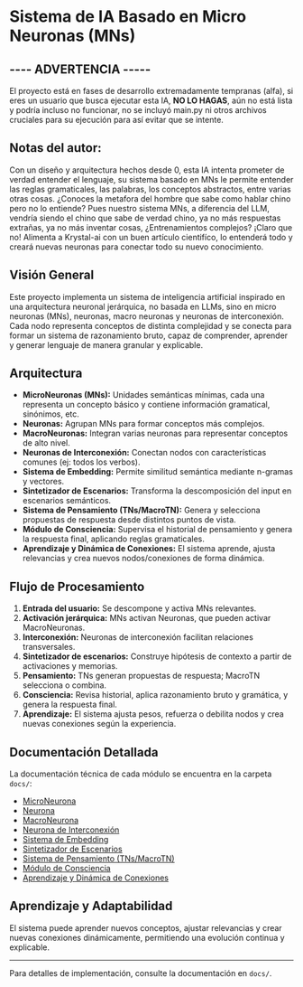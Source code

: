 # Sistema de IA Basado en Micro Neuronas (MNs)

## ---- ADVERTENCIA -----
El proyecto está en fases de desarrollo extremadamente tempranas (alfa), si eres un usuario que busca ejecutar esta IA, **NO LO HAGAS**, aún no está lista y podría incluso no funcionar, no se incluyó main.py ni otros archivos cruciales para su ejecución para así evitar que se intente.

## Notas del autor:
Con un diseño y arquitectura hechos desde 0, esta IA intenta prometer de verdad entender el lenguaje, su sistema basado en MNs le permite entender las reglas gramaticales, las palabras, los conceptos abstractos, entre varias otras cosas. 
¿Conoces la metafora del hombre que sabe como hablar chino pero no lo entiende? Pues nuestro sistema MNs, a diferencia del LLM, vendría siendo el chino que sabe de verdad chino, ya no más respuestas extrañas, ya no más inventar cosas, ¿Entrenamientos complejos? ¡Claro que no! Alimenta a Krystal-ai con un buen artículo cientifíco, lo entenderá todo y creará nuevas neuronas para conectar todo su nuevo conocimiento.

## Visión General

Este proyecto implementa un sistema de inteligencia artificial inspirado en una arquitectura neuronal jerárquica, no basada en LLMs, sino en micro neuronas (MNs), neuronas, macro neuronas y neuronas de interconexión. Cada nodo representa conceptos de distinta complejidad y se conecta para formar un sistema de razonamiento bruto, capaz de comprender, aprender y generar lenguaje de manera granular y explicable.

## Arquitectura

- **MicroNeuronas (MNs):** Unidades semánticas mínimas, cada una representa un concepto básico y contiene información gramatical, sinónimos, etc.
- **Neuronas:** Agrupan MNs para formar conceptos más complejos.
- **MacroNeuronas:** Integran varias neuronas para representar conceptos de alto nivel.
- **Neuronas de Interconexión:** Conectan nodos con características comunes (ej: todos los verbos).
- **Sistema de Embedding:** Permite similitud semántica mediante n-gramas y vectores.
- **Sintetizador de Escenarios:** Transforma la descomposición del input en escenarios semánticos.
- **Sistema de Pensamiento (TNs/MacroTN):** Genera y selecciona propuestas de respuesta desde distintos puntos de vista.
- **Módulo de Consciencia:** Supervisa el historial de pensamiento y genera la respuesta final, aplicando reglas gramaticales.
- **Aprendizaje y Dinámica de Conexiones:** El sistema aprende, ajusta relevancias y crea nuevos nodos/conexiones de forma dinámica.

## Flujo de Procesamiento

1. **Entrada del usuario:** Se descompone y activa MNs relevantes.
2. **Activación jerárquica:** MNs activan Neuronas, que pueden activar MacroNeuronas.
3. **Interconexión:** Neuronas de interconexión facilitan relaciones transversales.
4. **Sintetizador de escenarios:** Construye hipótesis de contexto a partir de activaciones y memorias.
5. **Pensamiento:** TNs generan propuestas de respuesta; MacroTN selecciona o combina.
6. **Consciencia:** Revisa historial, aplica razonamiento bruto y gramática, y genera la respuesta final.
7. **Aprendizaje:** El sistema ajusta pesos, refuerza o debilita nodos y crea nuevas conexiones según la experiencia.

## Documentación Detallada

La documentación técnica de cada módulo se encuentra en la carpeta `docs/`:

- [MicroNeurona](docs/micro_neurona.md)
- [Neurona](docs/neurona.md)
- [MacroNeurona](docs/macro_neurona.md)
- [Neurona de Interconexión](docs/neurona_interconectora.md)
- [Sistema de Embedding](docs/embedding.md)
- [Sintetizador de Escenarios](docs/sintetizador_contexto.md)
- [Sistema de Pensamiento (TNs/MacroTN)](docs/tns_macrotm.md)
- [Módulo de Consciencia](docs/consciencia.md)
- [Aprendizaje y Dinámica de Conexiones](docs/aprendizaje.md)


## Aprendizaje y Adaptabilidad

El sistema puede aprender nuevos conceptos, ajustar relevancias y crear nuevas conexiones dinámicamente, permitiendo una evolución continua y explicable.

---

Para detalles de implementación, consulte la documentación en `docs/`.
